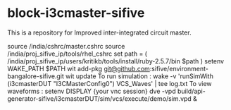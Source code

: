 # block-i3cmaster-sifive
This is a repository for Improved inter-integrated circuit master.

source /india/cshrc/master.cshrc 
source /india/proj_sifive_ip/tools/rhel_cshrc
set path = ( /india/proj_sifive_ip/users/kritikb/tools/install/ruby-2.5.7/bin $path )
setenv WAKE_PATH $PATH
wit add-pkg git@github.com:sifive/environment-bangalore-sifive.git
wit update
To run simulation : wake -v 'runSimWith (i3cmasterDUT "I3CMasterConfig0") VCS_Waves' | tee log.txt
To view waveforms :
setenv DISPLAY {your vnc session}
dve -vpd build/api-generator-sifive/i3cmasterDUT/sim/vcs/execute/demo/sim.vpd &
